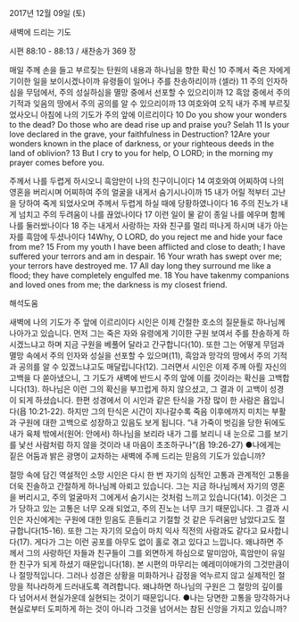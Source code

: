 2017년 12월 09일 (토)

새벽에 드리는 기도



시편 88:10 - 88:13 / 새찬송가 369 장


매일 주께 손을 들고 부르짖는 탄원의 내용과 하나님을 향한 확신
10 주께서 죽은 자에게 기이한 일을 보이시겠나이까 유령들이 일어나 주를 찬송하리이까 (셀라) 11 주의 인자하심을 무덤에서, 주의 성실하심을 멸망 중에서 선포할 수 있으리이까 12 흑암 중에서 주의 기적과 잊음의 땅에서 주의 공의를 알 수 있으리이까 13 여호와여 오직 내가 주께 부르짖었사오니 아침에 나의 기도가 주의 앞에 이르리이다
10 Do you show your wonders to the dead? Do those who are dead rise up and praise you? Selah 11 Is your love declared in the grave, your faithfulness in Destruction? 12Are your wonders known in the place of darkness, or your righteous deeds in the land of oblivion? 13 But I cry to you for help, O LORD; in the morning my prayer comes before you.

주께서 나를 두렵게 하시오니 흑암만이 나의 친구이니이다
14 여호와여 어찌하여 나의 영혼을 버리시며 어찌하여 주의 얼굴을 내게서 숨기시나이까 15 내가 어릴 적부터 고난을 당하여 죽게 되었사오며 주께서 두렵게 하실 때에 당황하였나이다 16 주의 진노가 내게 넘치고 주의 두려움이 나를 끊었나이다 17 이런 일이 물 같이 종일 나를 에우며 함께 나를 둘러쌌나이다 18 주는 내게서 사랑하는 자와 친구를 멀리 떠나게 하시며 내가 아는 자를 흑암에 두셨나이다
14Why, O LORD, do you reject me and hide your face from me? 15 From my youth I have been afflicted and close to death; I have suffered your terrors and am in despair. 16 Your wrath has swept over me; your terrors have destroyed me. 17 All day long they surround me like a flood; they have completely engulfed me. 18 You have takenmy companions and loved ones from me; the darkness is my closest friend.

해석도움





새벽에 나의 기도가 주 앞에 이르리이다
시인은 이제 간절한 호소의 질문들로 하나님께 나아가고 있습니다. 먼저 그는 죽은 자와 유령에게 기이한 구원 보여서 주를 찬송하게 하시겠느냐고 하며 지금 구원을 베풀어 달라고 간구합니다(10). 또한 그는 어떻게 무덤과 멸망 속에서 주의 인자와 성실을 선포할 수 있으며(11), 흑암과 망각의 땅에서 주의 기적과 공의를 알 수 있겠느냐고도 매달립니다(12). 그러면서 시인은 이제 주께 아뢸 자신의 고백을 다 쏟아냈으니, 그 기도가 새벽에 반드시 주의 앞에 이를 것이라는 확신을 고백합니다(13). 하나님은 이런 그의 확신을 부끄럽게 하지 않으셨고, 그 결과 이 고백이 성경이 되게 하셨습니다. 한편 성경에서 이 시인과 같은 탄식을 가장 많이 한 사람은 욥입니다(욥 10:21-22). 하지만 그의 탄식은 시간이 지나갈수록 죽음 이후에까지 미치는 부활과 구원에 대한 고백으로 성장하고 있음도 보게 됩니다. “내 가죽이 벗김을 당한 뒤에도 내가 육체 밖에서(원어: 안에서) 하나님을 보리라 내가 그를 보리니 내 눈으로 그를 보기를 낯선 사람처럼 하지 않을 것이라 내 마음이 초조하구나”(욥 19:26-27)
●나에게는 짙은 어둠과 밝은 광명이 교차하는 새벽에 주께 드리는 믿음의 기도가 있습니까?

절망 속에 담긴 역설적인 소망
시인은 다시 한 번 자기의 심적인 고통과 관계적인 고통을 더욱 진솔하고 간절하게 하나님께 아뢰고 있습니다. 그는 지금 하나님께서 자기의 영혼을 버리시고, 주의 얼굴마저 그에게서 숨기시는 것처럼 느끼고 있습니다(14). 이것은 그가 당하고 있는 고통은 너무 오래 되었고, 주의 진노는 너무 크기 때문입니다. 그 결과 시인은 자신에게는 구원에 대한 믿음도 흔들리고 기절할 것 같은 두려움만 남았다고도 절규합니다(15-16). 또한 그는 자기의 모습이 마치 익사 직전의 사람과도 같다고 묘사합니다(17). 게다가 그는 이런 공포를 아무도 없이 홀로 겪고 있다고 느낍니다. 왜냐하면 주께서 그의 사랑하던 자들과 친구들이 그를 외면하게 하심으로 말미암아, 흑암만이 유일한 친구가 되게 하셨기 때문입니다(18). 본 시편의 마무리는 예레미야애가의 그것만큼이나 절망적입니다. 그러나 성경은 상황을 미화하거나 감정을 억누르지 않고 실제적인 절망을 적나라하게 드러내도록 격려합니다. 왜냐하면 하나님의 구원은 그 절망의 깊이를 다 넘어서서 현실가운데 실현되는 것이기 때문입니다.
●나는 당면한 고통을 망각하거나 현실로부터 도피하게 하는 것이 아니라 그것을 넘어서는 참된 신앙을 가지고 있습니까?